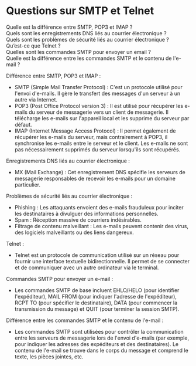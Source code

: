 # Questions sur SMTP et Telnet

Quelle est la différence entre SMTP, POP3 et IMAP ?   
Quels sont les enregistrements DNS liés au courrier électronique ?   
Quels sont les problèmes de sécurité liés au courrier électronique ?   
Qu’est-ce que Telnet ?   
Quelles sont les commandes SMTP pour envoyer un email ?   
Quelle est la différence entre les commandes SMTP et le contenu de l'e-mail ?   

Différence entre SMTP, POP3 et IMAP :   
- SMTP (Simple Mail Transfer Protocol) : C'est un protocole utilisé pour l'envoi d'e-mails. Il gère le transfert des messages d'un serveur à un autre via Internet.
- POP3 (Post Office Protocol version 3) : Il est utilisé pour récupérer les e-mails du serveur de messagerie vers un client de messagerie. Il télécharge les e-mails sur l'appareil local et les supprime du serveur par défaut.
- IMAP (Internet Message Access Protocol) : Il permet également de récupérer les e-mails du serveur, mais contrairement à POP3, il synchronise les e-mails entre le serveur et le client. Les e-mails ne sont pas nécessairement supprimés du serveur lorsqu'ils sont récupérés.
   
Enregistrements DNS liés au courrier électronique :   
- MX (Mail Exchange) : Cet enregistrement DNS spécifie les serveurs de messagerie responsables de recevoir les e-mails pour un domaine particulier.

Problèmes de sécurité liés au courrier électronique :
- Phishing : Les attaquants envoient des e-mails frauduleux pour inciter les destinataires à divulguer des informations personnelles.
- Spam : Réception massive de courriers indésirables.
- Filtrage de contenu malveillant : Les e-mails peuvent contenir des virus, des logiciels malveillants ou des liens dangereux.
   
Telnet :
- Telnet est un protocole de communication utilisé sur un réseau pour fournir une interface textuelle bidirectionnelle. Il permet de se connecter et de communiquer avec un autre ordinateur via le terminal.
   
Commandes SMTP pour envoyer un e-mail :
- Les commandes SMTP de base incluent EHLO/HELO (pour identifier l'expéditeur), MAIL FROM (pour indiquer l'adresse de l'expéditeur), RCPT TO (pour spécifier le destinataire), DATA (pour commencer la transmission du message) et QUIT (pour terminer la session SMTP).
   
Différence entre les commandes SMTP et le contenu de l'e-mail :
- Les commandes SMTP sont utilisées pour contrôler la communication entre les serveurs de messagerie lors de l'envoi d'e-mails (par exemple, pour indiquer les adresses des expéditeurs et des destinataires). Le contenu de l'e-mail se trouve dans le corps du message et comprend le texte, les pièces jointes, etc.

